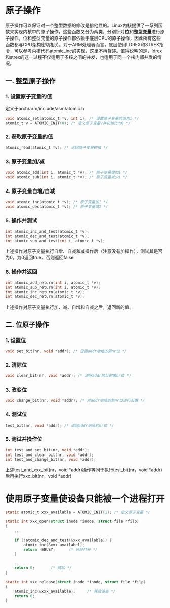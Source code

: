 # 原子操作
原子操作可以保证对一个整型数据的修改是排他性的。Linux内核提供了一系列函数来实现内核中的原子操作，这些函数又分为两类，分别针对**位**和**整型变量**进行原子操作。位和整型变量的原子操作都依赖于底层CPU的原子操作，因此所有这些函数都与CPU架构密切相关。对于ARM处理器而言，底层使用LDREX和STREX指令，可以参考内核代码atomic_inc的实现，这里不再赘述。值得说明的是，ldrex和strex的这一过程不仅适用于多核之间的并发，也适用于同一个核内部并发的情况。

## 一. 整型原子操作
### 1. 设置原子变量的值
定义于arch/arm/include/asm/atomic.h

```c
void atomic_set(atomic_t *v, int i); /* 设置原子变量的值为i */
atomic_t v = ATOMIC_INIT(0); /* 定义原子变量v并初始化为0 */
```

### 2. 获取原子变量的值
```c
atomic_read(atomic_t *v); /* 返回原子变量的值 */
```

### 3. 原子变量加/减
```c
void atomic_add(int i, atomic_t *v); /* 原子变量增加i */
void atomic_sub(int i, atomic_t *v); /* 原子变量减少i */
```

### 4. 原子变量自增/自减
```c
void atomic_inc(atomic_t *v); /* 原子变量加1 */
void atomic_dec(atomic_t *v); /* 原子变量减1 */
```

### 5. 操作并测试
```c
int atomic_inc_and_test(atomic_t *v);
int atomic_dec_and_test(atomic_t *v);
int atomic_sub_and_test(int i, atomic_t *v);
```
上述操作对原子变量执行自增、自减和减操作后（注意没有加操作），测试其是否为0，为0返回true，否则返回false

### 6. 操作并返回
```c
int atomic_add_return(int i, atomic_t *v);
int atomic_sub_return(int i, atomic_t *v);
int atomic_inc_return(atomic_t *v);
int atomic_dec_return(atomic_t *v);
```
上述操作对原子变量执行加、减、自增和自减之后，返回新的值。

## 二. 位原子操作
### 1. 设置位
```c
void set_bit(nr, void *addr); /* 设置addr地址的第nr位 */
```

### 2. 清除位
```c
void clear_bit(nr, void *addr); /* 清除addr地址的第nr位 */
```

### 3. 改变位
```c
void change_bit(nr, void *addr); /* 对addr地址的第nr位进行反置 */
```

### 4. 测试位
```c
test_bit(nr, void *addr); /* 返回addr地址的nr位 */
```

### 5. 测试并操作位
```c
int test_and_set_bit(nr, void *addr);
int test_and_clear_bit(nr, void *addr);
int test_and_change_bit(nr, void *addr);
```
上述test_and_xxx_bit(nr，void \*addr)操作等同于执行test_bit(nr，void \*addr)后再执行xxx_bit(nr，void \*addr)


# 使用原子变量使设备只能被一个进程打开
```c
static atomic_t xxx_available = ATOMIC_INIT(1); /* 定义原子变量 */

static int xxx_open(struct inode *inode, struct file *filp)
{
	...

	if (!atomic_dec_and_test(&xxx_available)) {
		atomic_inc(&xxx_availabel);
		return -EBUSY;		/* 已经打开 */
	}

	...
	return 0;		/* 成功 */
}

static int xxx_release(struct inode *inode, struct file *filp)
{
	atomic_inc(&xxx_available);		/* 释放设备 */
	return 0;
}
```